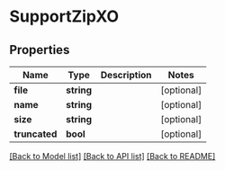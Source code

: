 # SupportZipXO

## Properties
Name | Type | Description | Notes
------------ | ------------- | ------------- | -------------
**file** | **string** |  | [optional] 
**name** | **string** |  | [optional] 
**size** | **string** |  | [optional] 
**truncated** | **bool** |  | [optional] 

[[Back to Model list]](../README.md#documentation-for-models) [[Back to API list]](../README.md#documentation-for-api-endpoints) [[Back to README]](../README.md)


